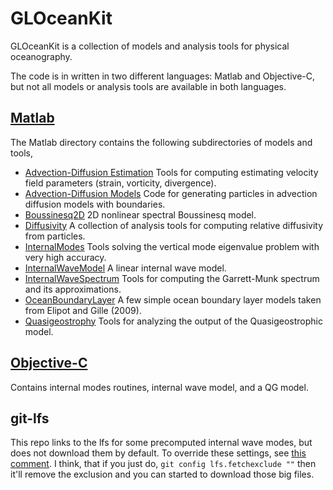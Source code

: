 GLOceanKit
===========
GLOceanKit is a collection of models and analysis tools for physical oceanography.

The code is in written in two different languages: Matlab and Objective-C, but not all models or analysis tools are available in both languages.

[Matlab](Matlab/)
-------
The Matlab directory contains the following subdirectories of models and tools,
- [Advection-Diffusion Estimation](Matlab/AdvectionDiffusionEstimation) Tools for computing estimating velocity field parameters (strain, vorticity, divergence).
- [Advection-Diffusion Models](Matlab/AdvectionDiffusionModels) Code for generating particles in advection diffusion models with boundaries.
- [Boussinesq2D](Matlab/Boussinesq2D) 2D nonlinear spectral Boussinesq model.
- [Diffusivity](Matlab/Diffusivity) A collection of analysis tools for computing relative diffusivity from particles.
- [InternalModes](Matlab/InternalModes) Tools solving the vertical mode eigenvalue problem with very high accuracy.
- [InternalWaveModel](Matlab/InternalWaveModel) A linear internal wave model.
- [InternalWaveSpectrum](Matlab/InternalWaveSpectrum) Tools for computing the Garrett-Munk spectrum and its approximations.
- [OceanBoundaryLayer](Matlab/OceanBoundaryLayer) A few simple ocean boundary layer models taken from Elipot and Gille (2009).
- [Quasigeostrophy](Matlab/Quasigeostrophy) Tools for analyzing the output of the Quasigeostrophic model.

[Objective-C](GLOceanKit/)
-------
Contains internal modes routines, internal wave model, and a QG model.

git-lfs
--------
This repo links to the lfs for some precomputed internal wave modes, but does not download them by default. To override these settings, see [this comment](https://github.com/git-lfs/git-lfs/issues/2717). I think, that if you just do,
`git config lfs.fetchexclude ""`
then it'll remove the exclusion and you can started to download those big files.

